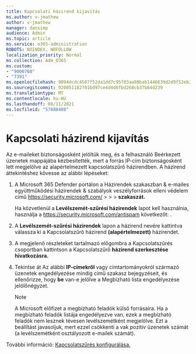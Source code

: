 ```yaml
---
title: Kapcsolati házirend kijavítás
ms.author: v-jmathew
author: v-jmathew
manager: dansimp
audience: Admin
ms.topic: article
ms.service: o365-administration
ROBOTS: NOINDEX, NOFOLLOW
localization_priority: Normal
ms.collection: Adm_O365
ms.custom:
- "9000760"
- "7391"
ms.openlocfilehash: 9094dcdc4507f52da1dd7c95f83aa98bab1446639d2d9f52eb3a7bc849dc183c
ms.sourcegitcommit: 920051182781bd97ce4d4d6fbd268cb37b84d239
ms.translationtype: MT
ms.contentlocale: hu-HU
ms.lasthandoff: 08/11/2021
ms.locfileid: "57888408"
---
```

# <a name="fix-connection-policy"></a>Kapcsolati házirend kijavítás

Az e-maileket biztonságosként jelöltük meg, és a felhasználó Beérkezett üzenetek mappájába kézbesítették, mert a forrás IP-cím biztonságosként lett megjelölve az alapértelmezett kapcsolatszűrő házirendben. A házirend áttekintéshez kövesse az alábbi lépéseket:

1. A Microsoft 365 Defender portálon a Házirendek szakaszban & e-mailes együttműködési házirendek & szabályok veszélyforrások elleni védelem című <https://security.microsoft.com/>  \>  \>  \>  **szakaszát.**

   Ha közvetlenül a **Levélszemét-szűrési házirendek** lapot kell használnia, használja a <https://security.microsoft.com/antispam> következőt: .

2. A **Levélszemét-szűrési házirendek** lapon a házirend nevére kattintva válassza ki a Kapcsolatszűrő házirend **(alapértelmezett)** házirendet.

3. A megjelenő részleteket tartalmazó előgombra a Kapcsolatszűrés csoportban kattintson a Kapcsolatszűrő **házirend szerkesztése hivatkozásra.** 

4. Tekintse át Az alábbi **IP-címekről** vagy címtartományokról származó üzenetek engedélyezése mindig című szakasz bejegyzéseit, és ellenőrizze, hogy **be** van-e jelölve a Megbízható lista engedélyezése jelölőnégyzet.

   > [!NOTE]
   > A Microsoft előfizet a megbízható feladók külső forrásaira. Ha a megbízható feladók listája engedélyezve van, ezek a megbízható feladók nem lesznek tévesen levélszemétként megjelölve. Ezt a beállítást javasoljuk, mert ezzel csökkenti a vak pozitív üzenetek számát (a levélszemétként osztályozott e-mailek számát).

További információ: [Kapcsolatszűrés konfigurálása.](https://docs.microsoft.com/microsoft-365/security/office-365-security/configure-the-connection-filter-policy)
